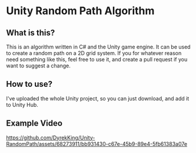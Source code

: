 
# Unity Random Path Algorithm

## What is this?
This is an algorithm written in C# and the Unity game engine. It can be used to create a random path on a 2D grid system. If you for whatever reason need something like this, feel free to use it, and create a pull request if you want to suggest a change.

## How to use?
I've uploaded the whole Unity project, so you can just download, and add it to Unity Hub.

## Example Video


https://github.com/DyrekKing/Unity-RandomPath/assets/68273911/bb931430-c67e-45b9-89e4-5fb61383a07e

